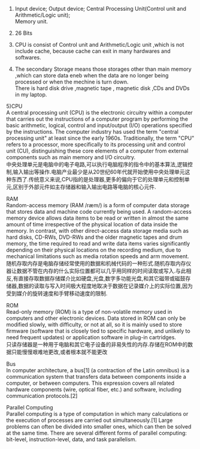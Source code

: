 1) Input device; Output device; Central Processing Unit(Control unit and Arithmetic/Logic unit);  
   Memory unit.  

2) 26 Bits  

3) CPU is consist of Control unit and Arithmetic/Logic unit ,which is not include cache, because cache can exit in many hardwares and softwares.  

4) The secondary Storage means those storages other than main memory ,which can store data eneb when the data are no longer being processed or when the mechine is turn down.  
There is hard disk drive ,magnetic tape , magnetic disk ,CDs and DVDs in my laptop.  

5)CPU  
   A central processing unit (CPU) is the electronic circuitry within a computer that carries out the instructions of a computer program by performing the basic arithmetic, logical, control and input/output (I/O) operations specified by the instructions. The computer industry has used the term "central processing unit" at least since the early 1960s. Traditionally, the term "CPU" refers to a processor, more specifically to its processing unit and control unit (CU), distinguishing these core elements of a computer from external components such as main memory and I/O circuitry.    
   中央处理单元是电脑中的电子电路,可以执行电脑程序的指令中的基本算法,逻辑控制,输入输出等操作.电脑产业最少是从20世纪60年代就开始使用中央处理单元这种东西了.传统意义来说,CPU指的是处理器,更多的偏向于它的处理单元和控制单元,区别于外部元件如主存储器和输入输出电路等电脑的核心元件.  


  RAM  
  Random-access memory (RAM /ræm/) is a form of computer data storage that stores data and machine code currently being used. A random-access memory device allows data items to be read or written in almost the same amount of time irrespective of the physical location of data inside the memory. In contrast, with other direct-access data storage media such as hard disks, CD-RWs, DVD-RWs and the older magnetic tapes and drum memory, the time required to read and write data items varies significantly depending on their physical locations on the recording medium, due to mechanical limitations such as media rotation speeds and arm movement.   
  随机存取内存是电脑存储经常使用的数据和机械代码的一种形式.随机存取内存仪器让数据不管在内存的什么实际位置都可以几乎用同样的时间读取或写入.与此相反,有直接存取数据存储媒介比如硬盘,光盘,数字多功能光盘,和其它磁带或磁鼓存储器,数据的读取与写入时间极大程度地取决于数据在记录媒介上的实际位置,因为受到媒介的旋转速度和手臂移动速度的限制.  

    
  ROM  
  Read-only memory (ROM) is a type of non-volatile memory used in computers and other electronic devices. Data stored in ROM can only be modified slowly, with difficulty, or not at all, so it is mainly used to store firmware (software that is closely tied to specific hardware, and unlikely to need frequent updates) or application software in plug-in cartridges.  
  只读存储器是一种用于电脑和其它电子设备的非易失性的内存.存储在ROM中的数据只能慢慢艰难地更改,或者根本就不能更改

  Bus  
  In computer architecture, a bus[1] (a contraction of the Latin omnibus) is a communication system that transfers data between components inside a computer, or between computers. This expression covers all related hardware components (wire, optical fiber, etc.) and software, including communication protocols.[2]   
      
   Parallel Computing   
   Parallel computing is a type of computation in which many calculations or the execution of processes are carried out simultaneously.[1] Large problems can often be divided into smaller ones, which can then be solved at the same time. There are several different forms of parallel computing: bit-level, instruction-level, data, and task parallelism.   
     

   
